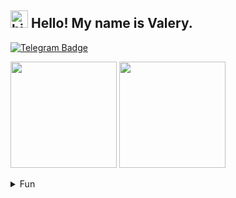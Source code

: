 ## <img src="https://user-images.githubusercontent.com/1303154/88677602-1635ba80-d120-11ea-84d8-d263ba5fc3c0.gif" width="28px" height="28px" alt="hi"> Hello! My name is Valery. 

[![Telegram Badge](https://img.shields.io/badge/-@neugomonov__v-black?style=for-the-badge&labelColor=black&logo=telegram&logoColor=0088cc&link=https://t.me/neugomonov_v)](https://t.me/neugomonov_v)

<div>
  <img height="170em" align=top src="https://github-readme-stats.vercel.app/api/top-langs/?username=neugomonov&theme=dark&hide_border=true&layout=compact&border_radius=25"/> 
  <img height="170em" align=top src="https://github-readme-stats.vercel.app/api?username=neugomonov&show_icons=true&theme=dark&hide_border=true&border_radius=25&icon_color=blue"/>
</div>
<br>
<details>
<summary>
  Fun
</summary>

<br>

Every [🔄](https://github.com/neugomonov) in [📜](https://github.com/neugomonov/neugomonov)   
  
![visitors](https://visitor-badge.glitch.me/badge?page_id=neugomonov.neugomonov&left_color=black&right_color=blue)  
a visitor passes. :(  
Together we can stop this!  
Please, spread the word.  
Thank you for your attention! :) 

  <br>
  <br>
  <img width="400em" align=top src="http://github-readme-streak-stats.herokuapp.com?user=neugomonov&theme=dark&hide_border=true"/>
  <br>
  <br>
  
  <img width="100%" align=top src="https://activity-graph.herokuapp.com/graph?username=neugomonov&theme=react-dark"/>  
  
  <pre>
                 ,  ,   /)
                /\_/\  ((
              =( ^_^ )= ))
               /  Y  \_//
    ---------{_}^----------------
               ^ cat ^
    
               v snek v
</pre>  
   
  <img width="100%" align=top src="https://github.com/neugomonov/neugomonov/blob/output/github-contribution-grid-snake.svg"/>

</details>
